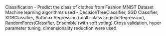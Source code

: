 Classification - Predict the class of clothes from Fashion MNIST Dataset
Machine learning algorithms used - DecisionTreeClassifier, SGD Classifier, XGBClassifier, Softmax Regression (multi-class LogisticRegression), RandomForestClassifier, Ensemble (with soft voting)
Cross validation, hyper parameter tuning, dimensionality reduction were used. 
